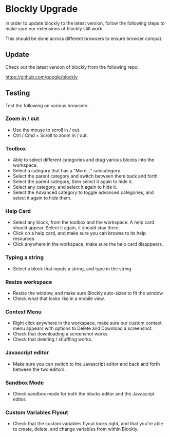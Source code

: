# Blockly Upgrade

In order to update blockly to the latest version, follow the following steps to make sure our extensions of blockly still work.

This should be done across different browsers to ensure browser compat.

## Update

Check out the latest version of blockly from the following repo:

<https://github.com/google/blockly>

## Testing

Test the following on various browsers:

### Zoom in / out

* Use the mouse to scroll in / out.
* Ctrl / Cmd + Scroll to zoom in / out.

### Toolbox

* Able to select different categories and drag various blocks into the workspace.
* Select a category that has a "More..." subcategory
* Select the parent category and switch between them back and forth
* Select the parent category, then select it again to hide it.
* Select any category, and select it again to hide it.
* Select the Advanced category to toggle advanced categories, and select it again to hide them.

### Help Card

* Select any block, from the toolbox and the workspace. A help card should appear. Select it again, it should stay there.
* Click on a help card, and make sure you can browse to its help resources.
* Click anywhere in the workspace, make sure the help card disappears.

### Typing a string

* Select a block that inputs a string, and type in the string.

### Resize workspace

* Resize the window, and make sure Blockly auto-sizes to fit the window.
* Check what that looks like in a mobile view.

### Context Menu

* Right click anywhere in the workspace, make sure our custom context menu appears with options to Delete and Download a screenshot.
* Check that downloading a screenshot works.
* Check that deleting / shuffling works.

### Javascript editor

* Make sure you can switch to the Javascript editor and back and forth between the two editors.

### Sandbox Mode

* Check sandbox mode for both the blocks editor and the Javascript editor.

### Custom Variables Flyout

* Check that the custom variables flyout looks right, and that you're able to create, delete, and change variables from within Blockly.